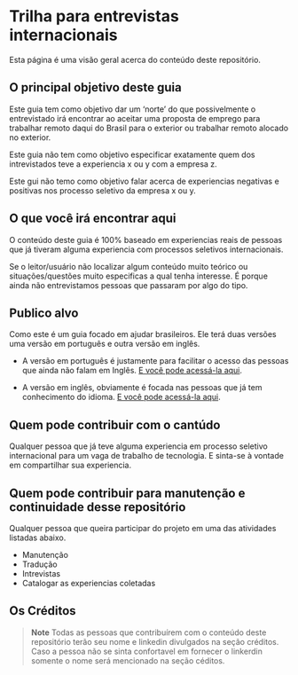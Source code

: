 # Trilha para entrevistas internacionais
Esta página é uma visão geral acerca do conteúdo deste repositório.

## O principal objetivo deste guia

Este guia tem como objetivo dar um ‘norte’ do que possivelmente o entrevistado irá encontrar ao aceitar uma proposta de emprego para trabalhar remoto daqui do Brasil para o exterior ou trabalhar remoto alocado no exterior.

Este guia não tem como objetivo especificar exatamente quem dos intrevistados teve a experiencia x ou y com a empresa z.

Este gui não temo como objetivo falar acerca de experiencias negativas e positivas nos processo seletivo da empresa x ou y.

## O que você irá encontrar aqui

O conteúdo deste guia é 100% baseado em experiencias reais de pessoas que já tiveram alguma experiencia com processos seletivos internacionais.

Se o leitor/usuário não localizar algum conteúdo muito teórico ou situações/questões muito especificas a qual tenha interesse. É porque ainda não entrevistamos pessoas que passaram por algo do tipo.

## Publico alvo

Como este é um guia focado em ajudar brasileiros. Ele terá duas versões uma versão em português e outra versão em inglês.

- A versão em português é justamente para facilitar o acesso das pessoas que ainda não falam em Inglês. [E você pode acessá-la aqui]().

- A versão em inglês, obviamente é focada nas pessoas que já tem conhecimento do idioma. [E você pode acessá-la aqui]().

## Quem pode contribuir com o cantúdo
Qualquer pessoa que já teve alguma experiencia em processo seletivo internacional para um vaga de trabalho de tecnologia. E sinta-se à vontade em compartilhar sua experiencia.

## Quem pode contribuir para manutenção e continuidade desse repositório

Qualquer pessoa que queira participar do projeto em uma das atividades listadas abaixo.

- Manutenção
- Tradução
- Intrevistas
- Catalogar as experiencias coletadas

## Os Créditos
> **Note**
> Todas as pessoas que contribuírem com o conteúdo deste repositório terão seu nome e linkedin divulgados na seção créditos. Caso a pessoa não se sinta confortavel em fornecer o linkerdin somente o nome será mencionado na seção céditos.


